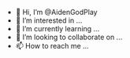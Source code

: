 - 👋 Hi, I’m @AidenGodPlay
- 👀 I’m interested in ...
- 🌱 I’m currently learning ...
- 💞️ I’m looking to collaborate on ...
- 📫 How to reach me ...

<!---
AidenGodPlay/AidenGodPlay is a ✨ special ✨ repository because its `README.md` (this file) appears on your GitHub profile.
You can click the Preview link to take a look at your changes.
--->
